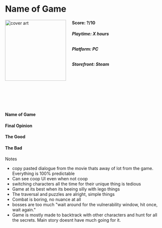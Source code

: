 # Name of Game
<img style="float: left; padding-right:20px;" src="Image Link" alt="cover art" width="200"/>

#### **Score: ?/10**

###### **Playtime: X hours**

###### **Platform: PC**

###### **Storefront: Steam**
<br/><br/>
<br/><br/>
<br/><br/>

**Name of Game** 

#### **Final Opinion**


#### **The Good**


#### **The Bad**
Notes

- copy pasted dialogue from the movie thats away of lot from the game. Everything is 100% predictable
- Can see coop UI even when not coop
- switching characters all the time for their unique thing is tedious
- Game at its best when its beeing silly with lego things
- The traversal and puzzles are alright, simple things
- Combat is boring, no nuance at all
- bosses are too much "wait around for the vulnerability window, hit once, wait again."
- Game is mostly made to backtrack with other characters and hunt for all the secrets. Main story doesnt have much going for it.